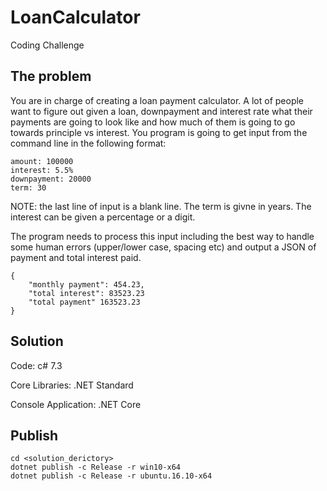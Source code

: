 # LoanCalculator
Coding Challenge

## The problem
You are in charge of creating a loan payment calculator.  A lot of people want to figure out given a loan, downpayment and interest rate what their payments are going to look like and how much of them is going to go towards principle vs interest.  You program is going to get input from the command line in the following format:

```
amount: 100000
interest: 5.5%
downpayment: 20000
term: 30

```
NOTE: the last line of input is a blank line.
The term is givne in years.  The interest can be given a percentage or a digit.

The program needs to process this input including the best way to handle some human errors (upper/lower case, spacing etc) and output a JSON of payment and total interest paid.

```
{
    "monthly payment": 454.23,
    "total interest": 83523.23
    "total payment" 163523.23
}
```

## Solution
Code: c# 7.3

Core Libraries: .NET Standard

Console Application: .NET Core

## Publish

```
cd <solution_derictory>
dotnet publish -c Release -r win10-x64
dotnet publish -c Release -r ubuntu.16.10-x64
```
